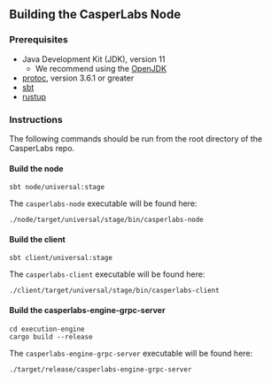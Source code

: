 ## Building the CasperLabs Node

### Prerequisites

* Java Development Kit (JDK), version 11 
  * We recommend using the [OpenJDK](https://openjdk.java.net)
* [protoc](https://github.com/protocolbuffers/protobuf/releases), version 3.6.1 or greater
* [sbt](https://www.scala-sbt.org/download.html)
* [rustup](https://www.rust-lang.org/tools/install)

### Instructions

The following commands should be run from the root directory of the CasperLabs repo.

#### Build the node

```
sbt node/universal:stage
```

The `casperlabs-node` executable will be found here:

```
./node/target/universal/stage/bin/casperlabs-node
```

#### Build the client

```
sbt client/universal:stage
```

The `casperlabs-client` executable will be found here:

```
./client/target/universal/stage/bin/casperlabs-client
```

#### Build the casperlabs-engine-grpc-server

```
cd execution-engine
cargo build --release
```

The `casperlabs-engine-grpc-server` executable will be found here:

```
./target/release/casperlabs-engine-grpc-server

```


